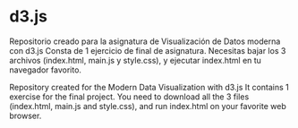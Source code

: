 # d3.js

Repositorio creado para la asignatura de Visualización de Datos moderna con d3.js
Consta de 1 ejercicio de final de asignatura.
Necesitas bajar los 3 archivos (index.html, main.js y style.css), y ejecutar index.html en tu navegador favorito.

Repository created for the Modern Data Visualization with d3.js
It contains 1 exercise for the final project.
You need to download all the 3 files (index.html, main.js and style.css), and run index.html on your favorite web browser.
